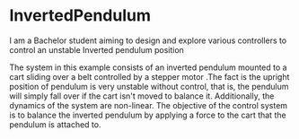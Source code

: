 # InvertedPendulum
I am a Bachelor student aiming to design and explore various controllers to control an unstable Inverted pendulum position

The system in this example consists of an inverted pendulum mounted to a cart sliding over a belt controlled by a stepper motor .The fact is the upright position of pendulum is very unstable without control, that is, the pendulum will simply fall over if the cart isn't moved to balance it. Additionally, the dynamics of the system are non-linear. The objective of the control system is to balance the inverted pendulum by applying a force to the cart that the pendulum is attached to. 

